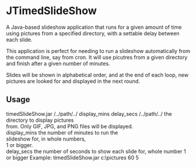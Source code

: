 # JTimedSlideShow
A Java-based slideshow application that runs for a given amount of time using pictures from a specified directory, with a settable delay between each slide.

This application is perfect for needing to run a slideshow automatically from the command line, say from cron. It will use picutres from a given directory and finish after a given number of minutes. 

Slides will be shown in alphabetical order, and at the end of each loop, new pictures are looked for and displayed in the next round.


Usage
-----
timedSlideShow.jar /../path/../ display_mins delay_secs 
    /../path/../     the directory to display pictures  
                     from. Only GIF, JPG, and PNG files 
                     will be displayed.                 
    display_mins     the number of minutes to run the   
                     slideshow for, in whole numbers,   
                     1 or bigger.                       
    delay_secs       the number of seconds to show each 
                     slide for, whole number 1 or bigger
  Example: timedSlideShow.jar c:\\pictures 60 5  
